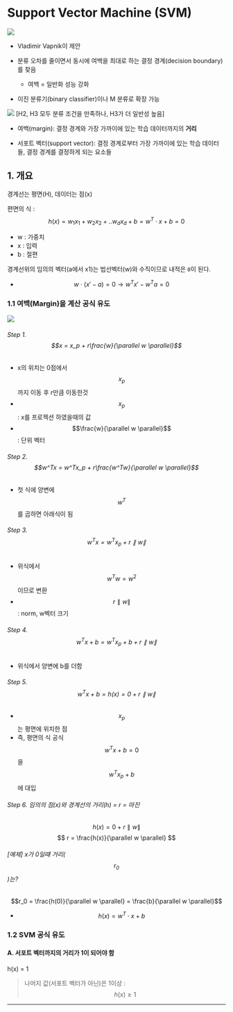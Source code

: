 # Support Vector Machine (SVM)

![](http://i.imgur.com/QEoOAb9.png)

- Vladimir Vapnik이 제안

- 분류 오차를 줄이면서 동시에 여백을 최대로 하는 결정 경계(decision boundary)를 찾음
    - 여백 = 일반화 성능 강화 

- 이진 분류기(binary classifier)이나 M 분류로 확장 가능 

![](http://i.imgur.com/uF7mAZO.png)
[H2, H3 모두 분류 조건을 만족하나, H3가 더 일반성 높음]

- 여백(margin): 결정 경계와 가장 가까이에 있는 학습 데이터까지의 **거리**

- 서포트 벡터(support vector): 결정 경계로부터 가장 가까이에 있는 학습 데이터들, 결정 경계를 결정하게 되는 요소들

## 1. 개요



경계선는 평면(H), 데이터는 점(x) 

편면의 식 : $$h(x) = w_1x_1 + w_2x_2 + ..w_dx_d + b = w^T \cdot x + b =0 $$
- w : 가중치 
- x : 입력 
- b : 절편

경계선위의 임의의 벡터(a에서 x1)는 법선벡터(w)와 수직이므로 내적은 `0`이 된다. 
- $$w \cdot (x'-a) = 0 \rightarrow w^Tx' -w^Ta = 0$$



### 1.1 여백(Margin)을 계산 공식 유도  
![](http://i.imgur.com/gXlSIyR.png)

###### Step 1. $$x = x_p + r\frac{w}{\parallel w \parallel}$$
- x의 위치는 0점에서 $$x_p$$까지 이동 후 r만큼 이동한것  
- $$x_p$$ :  x를 프로젝션 하였을때의 값
- $$\frac{w}{\parallel w \parallel}$$: 단위 벡터 

###### Step 2. $$w^Tx = w^Tx_p + r\frac{w^Tw}{\parallel w \parallel}$$
- 첫 식에 양변에 $$w^T$$를 곱하면 아래식이 됨

###### Step 3. $$w^Tx = w^Tx_p + r\parallel w \parallel$$
- 위식에서 $$w^Tw=w^2$$이므로 변환 
- $$r\parallel w \parallel$$: norm, w벡터 크기 

###### Step 4. $$w^Tx + b = w^Tx_p + b + r\parallel w \parallel$$
- 위식에서 양변에 b를 더함 

###### Step 5. $$w^Tx + b = h(x) = 0 + r\parallel w \parallel$$
- $$x_p$$는 평면에 위치한 점 
- 즉, 평면의 식 공식$$w^Tx+b=0$$을 $$w^Tx_p+b$$에 대입

 
######  Step 6. 임의의 점(x)와 경계선의 거리(h) = r = 마진 

$$h(x) = 0 + r\parallel w \parallel $$
$$ r = \frac{h(x)}{\parallel w \parallel} $$


######  [예제] x가 0일떄 거리($$r_0$$)는?

$$r_0 = \frac{h(0)}{\parallel w \parallel} = \frac{b}{\parallel w \parallel}$$
- $$h(x) = w^T \cdot x + b $$

### 1.2 SVM 공식 유도

#### A. 서포트 벡터까지의 거리가 1이 되어야 함   
h(x) = 1 

> 나머지 값(서포트 벡터가 아닌)은 1이상 : $$h(x) \geq1$$

---
